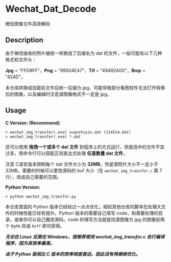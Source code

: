 # Wechat_Dat_Decode

微信图像文件高效解码



## Description

由于微信接收的照片被统一转换成了后缀名为 dat 的文件，一般可能有以下几种格式和文件头：

**Jpg** = "FFD8FF"，**Png**  = "89504E47"，**Tif**  = "49492A00"，**Bmp**  = "424D"。

本仓库转换成加密前文件后统一后缀为 jpg，可能导致部分看图软件无法打开转换后的图像，以及编辑时注意源图像格式不一定是 jpg。



## Usage

**C Version: (Recommend)**

```
> wechat_img_transfer(.exe) xuanzhiyin.dat (114514.dat)
> wechat_img_transfer(.exe) *.dat
```

还可以使用 **拖拽一个或多个 dat 文件** 到程序上的方式运行，但是选中的文件不宜过多，用命令行可以搭配正则表达式处理 **任意数量 dat 文件**。

注意 C语言版本限制每个 dat 文件大小为 **32MB**，但是源照片大小不一定小于 32MB，需要的时候可以更改源码的 buf 大小（在 `wechat_img_transfer.c` 第 7 行），改成自己需要的范围。



**Python Version:**

```
> python wechat_img_transfer.py
```

本仓库里面的 Python 版本已经经过一点点优化，相较其他仓库的脚本在处理大文件的时候性能已经有提升。Python 版本的需要自己填写 code，和需要处理的目录，或者你可以自己魔改源码。code 的填写方法就是找源图像为 jpg 的图像前两个 byte 异或 `0xff` 即可获得。



***无论在 Linux 还是在 Windows，很推荐使用 wechat_img_transfer.c 自行编译程序，因为其效率最高。***

***由于 Python 版相比 C 版本的效率相差甚远，因此没有再继续优化。***

